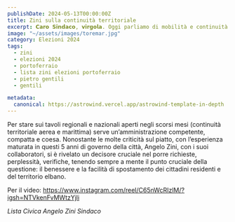 ```yaml
---
publishDate: 2024-05-13T00:00:00Z
title: Zini sulla continuità territoriale
excerpt: 𝗖𝗮𝗿𝗼 𝗦𝗶𝗻𝗱𝗮𝗰𝗼, 𝘃𝗶𝗿𝗴𝗼𝗹𝗮. Oggi parliamo di mobilità e continuità territoriale
image: "~/assets/images/toremar.jpg"
category: Elezioni 2024
tags:
  - zini
  - elezioni 2024
  - portoferraio
  - lista zini elezioni portoferraio
  - pietro gentili
  - gentili

metadata:
  canonical: https://astrowind.vercel.app/astrowind-template-in-depth
---
```


Per stare sui tavoli regionali e nazionali aperti negli scorsi mesi (continuità territoriale aerea e marittima) serve un’amministrazione competente, compatta e coesa. Nonostante le molte criticità sul piatto, con l’esperienza maturata in questi 5 anni di governo della città, Angelo Zini, con i suoi collaboratori, si è rivelato un decisore cruciale nel porre richieste, perplessità, verifiche, tenendo sempre a mente il punto cruciale della questione: il benessere e la facilità di spostamento dei cittadini residenti e del territorio elbano.

Per il video: https://www.instagram.com/reel/C65nWcRIzlM/?igsh=NTVkenFvMWtzYjli

_Lista Civica Angelo Zini Sindaco_